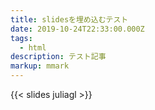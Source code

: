 ```yaml
---
title: slidesを埋め込むテスト
date: 2019-10-24T22:33:00.000Z
tags:
  - html
description: テスト記事
markup: mmark
---
```

{{< slides juliagl >}}
